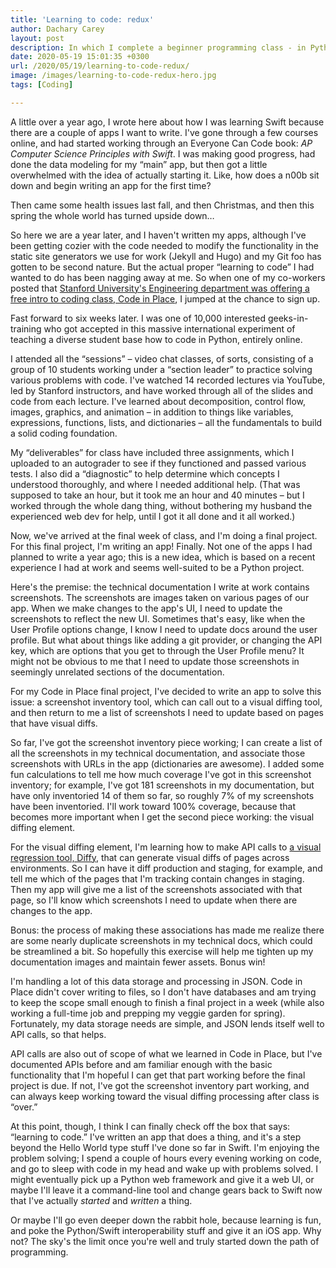 ```yaml
---
title: 'Learning to code: redux'
author: Dachary Carey
layout: post
description: In which I complete a beginner programming class - in Python!
date: 2020-05-19 15:01:35 +0300
url: /2020/05/19/learning-to-code-redux/
image: /images/learning-to-code-redux-hero.jpg
tags: [Coding]

---
```

A little over a year ago, I wrote here about how I was learning Swift because there are a couple of apps I want to write. I've gone through a few courses online, and had started working through an Everyone Can Code book: _AP Computer Science Principles with Swift_. I was making good progress, had done the data modeling for my &#8220;main&#8221; app, but then got a little overwhelmed with the idea of actually starting it. Like, how does a n00b sit down and begin writing an app for the first time?  
  
Then came some health issues last fall, and then Christmas, and then this spring the whole world has turned upside down&#8230;  
  
So here we are a year later, and I haven't written my apps, although I've been getting cozier with the code needed to modify the functionality in the static site generators we use for work (Jekyll and Hugo) and my Git foo has gotten to be second nature. But the actual proper &#8220;learning to code&#8221; I had wanted to do has been nagging away at me. So when one of my co-workers posted that [Stanford University's Engineering department was offering a free intro to coding class, Code in Place][1], I jumped at the chance to sign up.

Fast forward to six weeks later. I was one of 10,000 interested geeks-in-training who got accepted in this massive international experiment of teaching a diverse student base how to code in Python, entirely online. 

I attended all the &#8220;sessions&#8221; &#8211; video chat classes, of sorts, consisting of a group of 10 students working under a &#8220;section leader&#8221; to practice solving various problems with code. I've watched 14 recorded lectures via YouTube, led by Stanford instructors, and have worked through all of the slides and code from each lecture. I've learned about decomposition, control flow, images, graphics, and animation &#8211; in addition to things like variables, expressions, functions, lists, and dictionaries &#8211; all the fundamentals to build a solid coding foundation.

My &#8220;deliverables&#8221; for class have included three assignments, which I uploaded to an autograder to see if they functioned and passed various tests. I also did a &#8220;diagnostic&#8221; to help determine which concepts I understood thoroughly, and where I needed additional help. (That was supposed to take an hour, but it took me an hour and 40 minutes &#8211; but I worked through the whole dang thing, without bothering my husband the experienced web dev for help, until I got it all done and it all worked.)

Now, we've arrived at the final week of class, and I'm doing a final project. For this final project, I'm writing an app! Finally. Not one of the apps I had planned to write a year ago; this is a new idea, which is based on a recent experience I had at work and seems well-suited to be a Python project.

Here's the premise: the technical documentation I write at work contains screenshots. The screenshots are images taken on various pages of our app. When we make changes to the app's UI, I need to update the screenshots to reflect the new UI. Sometimes that's easy, like when the User Profile options change, I know I need to update docs around the user profile. But what about things like adding a git provider, or changing the API key, which are options that you get to through the User Profile menu? It might not be obvious to me that I need to update those screenshots in seemingly unrelated sections of the documentation.  
  
For my Code in Place final project, I've decided to write an app to solve this issue: a screenshot inventory tool, which can call out to a visual diffing tool, and then return to me a list of screenshots I need to update based on pages that have visual diffs. 

So far, I've got the screenshot inventory piece working; I can create a list of all the screenshots in my technical documentation, and associate those screenshots with URLs in the app (dictionaries are awesome). I added some fun calculations to tell me how much coverage I've got in this screenshot inventory; for example, I've got 181 screenshots in my documentation, but have only inventoried 14 of them so far, so roughly 7% of my screenshots have been inventoried. I'll work toward 100% coverage, because that becomes more important when I get the second piece working: the visual diffing element.

For the visual diffing element, I'm learning how to make API calls to [a visual regression tool, Diffy][2], that can generate visual diffs of pages across environments. So I can have it diff production and staging, for example, and tell me which of the pages that I'm tracking contain changes in staging. Then my app will give me a list of the screenshots associated with that page, so I'll know which screenshots I need to update when there are changes to the app.

Bonus: the process of making these associations has made me realize there are some nearly duplicate screenshots in my technical docs, which could be streamlined a bit. So hopefully this exercise will help me tighten up my documentation images and maintain fewer assets. Bonus win!

I'm handling a lot of this data storage and processing in JSON. Code in Place didn't cover writing to files, so I don't have databases and am trying to keep the scope small enough to finish a final project in a week (while also working a full-time job and prepping my veggie garden for spring). Fortunately, my data storage needs are simple, and JSON lends itself well to API calls, so that helps.

API calls are also out of scope of what we learned in Code in Place, but I've documented APIs before and am familiar enough with the basic functionality that I'm hopeful I can get that part working before the final project is due. If not, I've got the screenshot inventory part working, and can always keep working toward the visual diffing processing after class is &#8220;over.&#8221;

At this point, though, I think I can finally check off the box that says: &#8220;learning to code.&#8221; I've written an app that does a thing, and it's a step beyond the Hello World type stuff I've done so far in Swift. I'm enjoying the problem solving; I spend a couple of hours every evening working on code, and go to sleep with code in my head and wake up with problems solved. I might eventually pick up a Python web framework and give it a web UI, or maybe I'll leave it a command-line tool and change gears back to Swift now that I've actually _started_ and _written_ a thing.

Or maybe I'll go even deeper down the rabbit hole, because learning is fun, and poke the Python/Swift interoperability stuff and give it an iOS app. Why not? The sky's the limit once you're well and truly started down the path of programming.

 [1]: https://engineering.stanford.edu/news/free-coding-education-time-covid-19
 [2]: https://diffy.website/